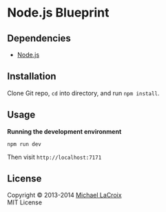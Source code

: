 # Node.js Blueprint

## Dependencies

- [Node.js](http://nodejs.org/)

## Installation

Clone Git repo, `cd` into directory, and run `npm install`.

## Usage

**Running the development environment**  

```shell
npm run dev
```
Then visit `http://localhost:7171`

## License
Copyright © 2013-2014 [Michael LaCroix](http://www.lacroixdesign.net/)  
MIT License

